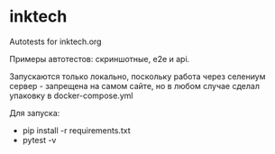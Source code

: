 # inktech
Autotests for inktech.org

Примеры автотестов: скриншотные, e2e и api.

Запускаются только локально, поскольку работа через селениум сервер - запрещена на самом сайте, но в любом случае сделал упаковку в docker-compose.yml

Для запуска:
- pip install -r requirements.txt
- pytest -v

